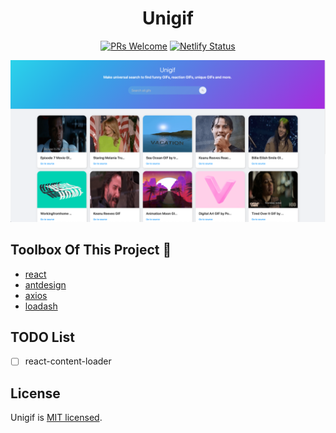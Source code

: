<div align="center"> 
  <h1>Unigif</h1>
  
 [![PRs Welcome](https://img.shields.io/badge/PRs-welcome-brightgreen.svg?style=flat-square)](http://makeapullrequest.com)
 [![Netlify Status](https://api.netlify.com/api/v1/badges/3536249b-e716-445c-a2cd-5d52db6b1583/deploy-status)](https://app.netlify.com/sites/unigif/deploys)
  
  ![](https://github.com/SafaElmali/Unigif/blob/master/demo/demo.png)

</div>

## Toolbox Of This Project 🧰 

- [react](https://tr.reactjs.org/)
- [antdesign](https://ant.design/docs/react/introduce)
- [axios](https://github.com/axios/axios)
- [loadash](https://lodash.com/)

## TODO List

- [ ] react-content-loader 

## License

Unigif is [MIT licensed](./LICENSE).
